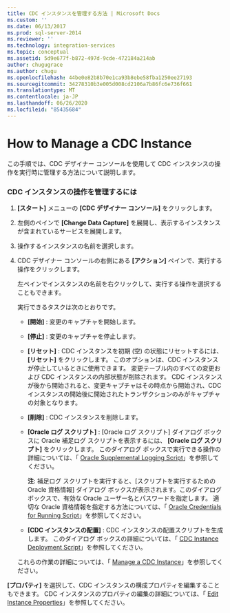 ```yaml
---
title: CDC インスタンスを管理する方法 | Microsoft Docs
ms.custom: ''
ms.date: 06/13/2017
ms.prod: sql-server-2014
ms.reviewer: ''
ms.technology: integration-services
ms.topic: conceptual
ms.assetid: 5d9e677f-b872-497d-9cde-472184a214ab
author: chugugrace
ms.author: chugu
ms.openlocfilehash: 44be0e82b8b70e1ca93b8ebe58fba1250ee27193
ms.sourcegitcommit: 34278310b3e005d008cd2106a7b86fc6e736f661
ms.translationtype: MT
ms.contentlocale: ja-JP
ms.lasthandoff: 06/26/2020
ms.locfileid: "85435684"
---
```

# <a name="how-to-manage-a-cdc-instance"></a>How to Manage a CDC Instance
  この手順では、CDC デザイナー コンソールを使用して CDC インスタンスの操作を実行時に管理する方法について説明します。  
  
### <a name="to-manage-cdc-instance-operations"></a>CDC インスタンスの操作を管理するには  
  
1.  **[スタート]** メニューの **[CDC デザイナー コンソール]** をクリックします。  
  
2.  左側のペインで **[Change Data Capture]** を展開し、表示するインスタンスが含まれているサービスを展開します。  
  
3.  操作するインスタンスの名前を選択します。  
  
4.  CDC デザイナー コンソールの右側にある **[アクション]** ペインで、実行する操作をクリックします。  
  
     左ペインでインスタンスの名前を右クリックして、実行する操作を選択することもできます。  
  
     実行できるタスクは次のとおりです。  
  
    -   **[開始]** : 変更のキャプチャを開始します。  
  
    -   **[停止]** : 変更のキャプチャを停止します。  
  
    -   **[リセット]** : CDC インスタンスを初期 (空) の状態にリセットするには、 **[リセット]** をクリックします。 このオプションは、CDC インスタンスが停止しているときに使用できます。 変更テーブル内のすべての変更および CDC インスタンスの内部状態が削除されます。 CDC インスタンスが後から開始されると、変更キャプチャはその時点から開始され、CDC インスタンスの開始後に開始されたトランザクションのみがキャプチャの対象となります。  
  
    -   **[削除]** : CDC インスタンスを削除します。  
  
    -   **[Oracle ログ スクリプト]** : [Oracle ログ スクリプト] ダイアログ ボックスに Oracle 補足ログ スクリプトを表示するには、 **[Oracle ログ スクリプト]** をクリックします。 このダイアログ ボックスで実行できる操作の詳細については、「 [Oracle Supplemental Logging Script](oracle-supplemental-logging-script.md)」を参照してください。  
  
         **注**: 補足ログ スクリプトを実行すると、[スクリプトを実行するための Oracle 資格情報] ダイアログ ボックスが表示されます。このダイアログ ボックスで、有効な Oracle ユーザー名とパスワードを指定します。 適切な Oracle 資格情報を指定する方法については、「 [Oracle Credentials for Running Script](oracle-credentials-for-running-script.md)」を参照してください。  
  
    -   **[CDC インスタンスの配置]** : CDC インスタンスの配置スクリプトを生成します。 このダイアログ ボックスの詳細については、「 [CDC Instance Deployment Script](cdc-instance-deployment-script.md)」を参照してください。  
  
     これらの作業の詳細については、「 [Manage a CDC Instance](manage-a-cdc-instance.md)」を参照してください。  
  
 **[プロパティ]** を選択して、CDC インスタンスの構成プロパティを編集することもできます。 CDC インスタンスのプロパティの編集の詳細については、「 [Edit Instance Properties](edit-instance-properties.md)」を参照してください。  
  
  
